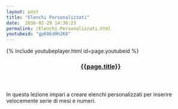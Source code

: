 ```yaml
---
layout: post
title: "Elenchi Personalizzati"
date:  2016-02-29 14:36:23
permalink: /Elenchi-Personalizzati.html
youtubeid: "gpK0EdHh2K8"
---
```

   {% include youtubeplayer.html id=page.youtubeid %}
<header><h3> <a href="{{page.url}}">{{page.title}}</a></h3></header>
<p>In questa lezione impari a creare elenchi personalizzati per inserire velocemente serie di mesi e numeri.</p>
